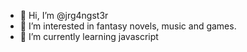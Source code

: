 - 👋 Hi, I’m @jrg4ngst3r
- 👀 I’m interested in fantasy novels, music and games.
- 🌱 I’m currently learning javascript
<!---
jrg4ngst3r/jrg4ngst3r is a ✨ special ✨ repository because its `README.md` (this file) appears on your GitHub profile.
You can click the Preview link to take a look at your changes.
--->

